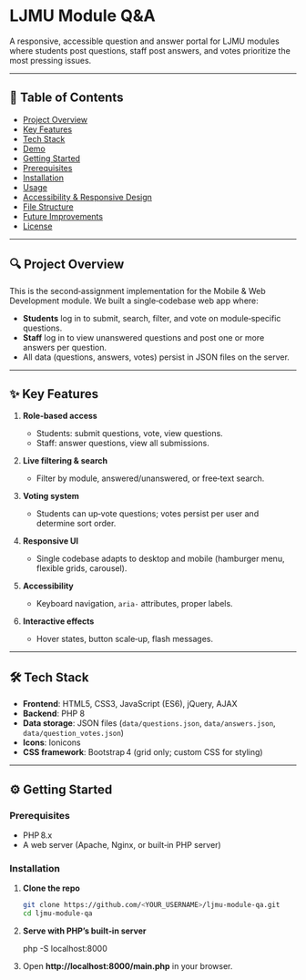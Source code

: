 # LJMU Module Q&A

A responsive, accessible question and answer portal for LJMU modules where students post questions, staff post answers, and votes prioritize the most pressing issues.

---

## 📄 Table of Contents

- [Project Overview](#project-overview)  
- [Key Features](#key-features)  
- [Tech Stack](#tech-stack)  
- [Demo](#demo)  
- [Getting Started](#getting-started)  
- [Prerequisites](#prerequisites)  
- [Installation](#installation)  
- [Usage](#usage)  
- [Accessibility & Responsive Design](#accessibility--responsive-design)  
- [File Structure](#file-structure)  
- [Future Improvements](#future-improvements)  
- [License](#license)  

---

## 🔍 Project Overview

This is the second‑assignment implementation for the Mobile & Web Development module. We built a single‑codebase web app where:

- **Students** log in to submit, search, filter, and vote on module‑specific questions.  
- **Staff** log in to view unanswered questions and post one or more answers per question.  
- All data (questions, answers, votes) persist in JSON files on the server.  

---

## ✨ Key Features

1. **Role‑based access**  
   - Students: submit questions, vote, view questions.  
   - Staff: answer questions, view all submissions.  

2. **Live filtering & search**  
   - Filter by module, answered/unanswered, or free‑text search.  

3. **Voting system**  
   - Students can up‑vote questions; votes persist per user and determine sort order.  

4. **Responsive UI**  
   - Single codebase adapts to desktop and mobile (hamburger menu, flexible grids, carousel).  

5. **Accessibility**  
   - Keyboard navigation, `aria‑` attributes, proper labels.  

6. **Interactive effects**  
   - Hover states, button scale‑up, flash messages.  

---

## 🛠 Tech Stack

- **Frontend**: HTML5, CSS3, JavaScript (ES6), jQuery, AJAX  
- **Backend**: PHP 8  
- **Data storage**: JSON files (`data/questions.json`, `data/answers.json`, `data/question_votes.json`)  
- **Icons**: Ionicons  
- **CSS framework**: Bootstrap 4 (grid only; custom CSS for styling)  

---


## ⚙️ Getting Started

### Prerequisites

- PHP 8.x  
- A web server (Apache, Nginx, or built‑in PHP server)  

### Installation

1. **Clone the repo**  
   ```bash
   git clone https://github.com/<YOUR_USERNAME>/ljmu-module-qa.git
   cd ljmu-module-qa
2. **Serve with PHP’s built‑in server**
   
    php -S localhost:8000
   
4. Open **http://localhost:8000/main.php** in your browser.
   
